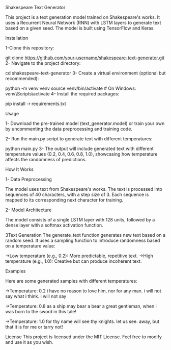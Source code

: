 Shakespeare Text Generator

This project is a text generation model trained on Shakespeare's works. It uses a Recurrent Neural Network (RNN) with LSTM layers to generate text based on a given seed. The model is built using TensorFlow and Keras.

Installation

1-Clone this repository:

git clone https://github.com/your-username/shakespeare-text-generator.git
2- Navigate to the project directory:

cd shakespeare-text-generator
3- Create a virtual environment (optional but recommended):

python -m venv venv
source venv/bin/activate  # On Windows: venv\Scripts\activate
4- Install the required packages:

pip install -r requirements.txt

Usage

1- Download the pre-trained model (text_generator.model) or train your own by uncommenting the data preprocessing and training code.

2- Run the main.py script to generate text with different temperatures:

python main.py
3- The output will include generated text with different temperature values (0.2, 0.4, 0.6, 0.8, 1.0), showcasing how temperature affects the randomness of predictions.

How It Works

1- Data Preprocessing

The model uses text from Shakespeare's works. The text is processed into sequences of 40 characters, with a step size of 3. Each sequence is mapped to its corresponding next character for training.

2- Model Architecture

The model consists of a single LSTM layer with 128 units, followed by a dense layer with a softmax activation function.

3Text Generation
The generate_text function generates new text based on a random seed. It uses a sampling function to introduce randomness based on a temperature value:

->Low temperature (e.g., 0.2): More predictable, repetitive text. ->High temperature (e.g., 1.0): Creative but can produce incoherent text.

Examples

Here are some generated samples with different temperatures:

->Temperature: 0.2 i have no reason to love him, nor for any man. i will not say what i think. i will not say

->Temperature: 0.8 as a ship may bear a bear a great gentleman, when i was born to the sword in this tale!

->Temperature: 1.0 for thy name will see thy knights. let us see. away, but that it is for me or tarry not!

License
This project is licensed under the MIT License. Feel free to modify and use it as you wish.
